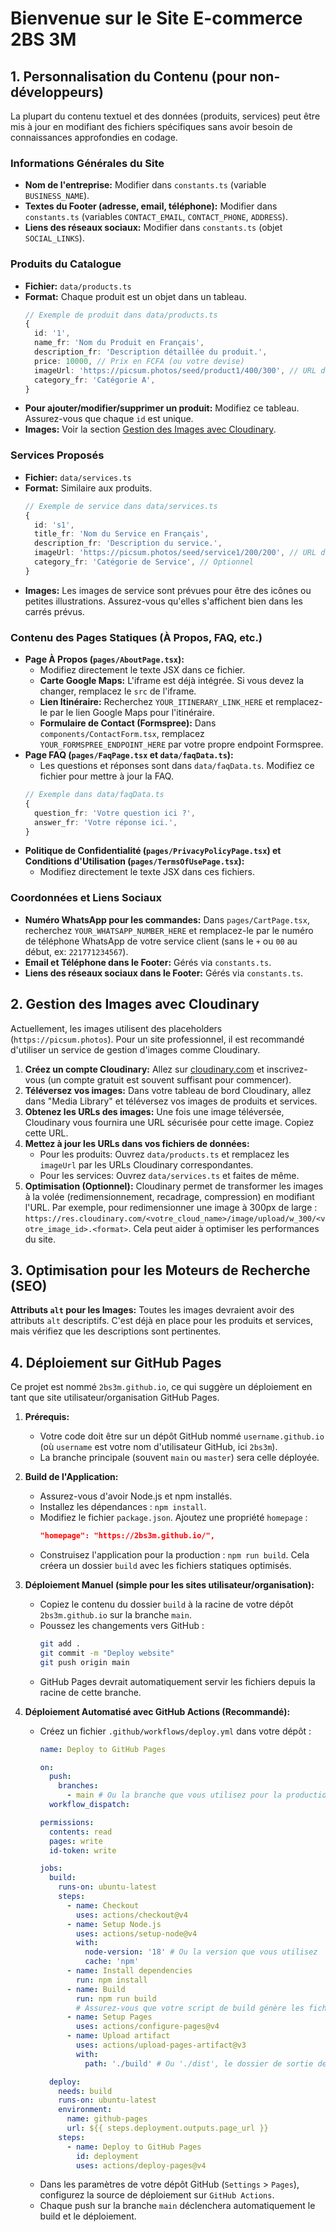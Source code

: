 
# Bienvenue sur le Site E-commerce 2BS 3M

## 1. Personnalisation du Contenu (pour non-développeurs)

La plupart du contenu textuel et des données (produits, services) peut être mis à jour en modifiant des fichiers spécifiques sans avoir besoin de connaissances approfondies en codage.

### Informations Générales du Site

*   **Nom de l'entreprise:** Modifier dans `constants.ts` (variable `BUSINESS_NAME`).
*   **Textes du Footer (adresse, email, téléphone):** Modifier dans `constants.ts` (variables `CONTACT_EMAIL`, `CONTACT_PHONE`, `ADDRESS`).
*   **Liens des réseaux sociaux:** Modifier dans `constants.ts` (objet `SOCIAL_LINKS`).

### Produits du Catalogue

*   **Fichier:** `data/products.ts`
*   **Format:** Chaque produit est un objet dans un tableau.
    ```typescript
    // Exemple de produit dans data/products.ts
    {
      id: '1',
      name_fr: 'Nom du Produit en Français',
      description_fr: 'Description détaillée du produit.',
      price: 10000, // Prix en FCFA (ou votre devise)
      imageUrl: 'https://picsum.photos/seed/product1/400/300', // URL de l'image (voir section Cloudinary)
      category_fr: 'Catégorie A',
    }
    ```
*   **Pour ajouter/modifier/supprimer un produit:** Modifiez ce tableau. Assurez-vous que chaque `id` est unique.
*   **Images:** Voir la section [Gestion des Images avec Cloudinary](#gestion-des-images-avec-cloudinary).

### Services Proposés

*   **Fichier:** `data/services.ts`
*   **Format:** Similaire aux produits.
    ```typescript
    // Exemple de service dans data/services.ts
    {
      id: 's1',
      title_fr: 'Nom du Service en Français',
      description_fr: 'Description du service.',
      imageUrl: 'https://picsum.photos/seed/service1/200/200', // URL de l'image
      category_fr: 'Catégorie de Service', // Optionnel
    }
    ```
*   **Images:** Les images de service sont prévues pour être des icônes ou petites illustrations. Assurez-vous qu'elles s'affichent bien dans les carrés prévus.

### Contenu des Pages Statiques (À Propos, FAQ, etc.)

*   **Page À Propos (`pages/AboutPage.tsx`):**
    *   Modifiez directement le texte JSX dans ce fichier.
    *   **Carte Google Maps:** L'iframe est déjà intégrée. Si vous devez la changer, remplacez le `src` de l'iframe.
    *   **Lien Itinéraire:** Recherchez `YOUR_ITINERARY_LINK_HERE` et remplacez-le par le lien Google Maps pour l'itinéraire.
    *   **Formulaire de Contact (Formspree):** Dans `components/ContactForm.tsx`, remplacez `YOUR_FORMSPREE_ENDPOINT_HERE` par votre propre endpoint Formspree.
*   **Page FAQ (`pages/FaqPage.tsx` et `data/faqData.ts`):**
    *   Les questions et réponses sont dans `data/faqData.ts`. Modifiez ce fichier pour mettre à jour la FAQ.
    ```typescript
    // Exemple dans data/faqData.ts
    {
      question_fr: 'Votre question ici ?',
      answer_fr: 'Votre réponse ici.',
    }
    ```
*   **Politique de Confidentialité (`pages/PrivacyPolicyPage.tsx`) et Conditions d'Utilisation (`pages/TermsOfUsePage.tsx`):**
    *   Modifiez directement le texte JSX dans ces fichiers.

### Coordonnées et Liens Sociaux

*   **Numéro WhatsApp pour les commandes:** Dans `pages/CartPage.tsx`, recherchez `YOUR_WHATSAPP_NUMBER_HERE` et remplacez-le par le numéro de téléphone WhatsApp de votre service client (sans le `+` ou `00` au début, ex: `221771234567`).
*   **Email et Téléphone dans le Footer:** Gérés via `constants.ts`.
*   **Liens des réseaux sociaux dans le Footer:** Gérés via `constants.ts`.

## 2. Gestion des Images avec Cloudinary

Actuellement, les images utilisent des placeholders (`https://picsum.photos`). Pour un site professionnel, il est recommandé d'utiliser un service de gestion d'images comme Cloudinary.

1.  **Créez un compte Cloudinary:** Allez sur [cloudinary.com](https://cloudinary.com/) et inscrivez-vous (un compte gratuit est souvent suffisant pour commencer).
2.  **Téléversez vos images:** Dans votre tableau de bord Cloudinary, allez dans "Media Library" et téléversez vos images de produits et services.
3.  **Obtenez les URLs des images:** Une fois une image téléversée, Cloudinary vous fournira une URL sécurisée pour cette image. Copiez cette URL.
4.  **Mettez à jour les URLs dans vos fichiers de données:**
    *   Pour les produits: Ouvrez `data/products.ts` et remplacez les `imageUrl` par les URLs Cloudinary correspondantes.
    *   Pour les services: Ouvrez `data/services.ts` et faites de même.
5.  **Optimisation (Optionnel):** Cloudinary permet de transformer les images à la volée (redimensionnement, recadrage, compression) en modifiant l'URL. Par exemple, pour redimensionner une image à 300px de large : `https://res.cloudinary.com/<votre_cloud_name>/image/upload/w_300/<votre_image_id>.<format>`. Cela peut aider à optimiser les performances du site.


## 3. Optimisation pour les Moteurs de Recherche (SEO)

  **Attributs `alt` pour les Images:** Toutes les images devraient avoir des attributs `alt` descriptifs. C'est déjà en place pour les produits et services, mais vérifiez que les descriptions sont pertinentes.

## 4. Déploiement sur GitHub Pages

Ce projet est nommé `2bs3m.github.io`, ce qui suggère un déploiement en tant que site utilisateur/organisation GitHub Pages.

1.  **Prérequis:**
    *   Votre code doit être sur un dépôt GitHub nommé `username.github.io` (où `username` est votre nom d'utilisateur GitHub, ici `2bs3m`).
    *   La branche principale (souvent `main` ou `master`) sera celle déployée.

2.  **Build de l'Application:**
    *   Assurez-vous d'avoir Node.js et npm installés.
    *   Installez les dépendances : `npm install`.
    *   Modifiez le fichier `package.json`. Ajoutez une propriété `homepage` :
        ```json
        "homepage": "https://2bs3m.github.io/",
        ```
    *   Construisez l'application pour la production : `npm run build`. Cela créera un dossier `build` avec les fichiers statiques optimisés.

3.  **Déploiement Manuel (simple pour les sites utilisateur/organisation):**
    *   Copiez le contenu du dossier `build` à la racine de votre dépôt `2bs3m.github.io` sur la branche `main`.
    *   Poussez les changements vers GitHub :
        ```bash
        git add .
        git commit -m "Deploy website"
        git push origin main
        ```
    *   GitHub Pages devrait automatiquement servir les fichiers depuis la racine de cette branche.

4.  **Déploiement Automatisé avec GitHub Actions (Recommandé):**
    *   Créez un fichier `.github/workflows/deploy.yml` dans votre dépôt :
        ```yaml
        name: Deploy to GitHub Pages

        on:
          push:
            branches:
              - main # Ou la branche que vous utilisez pour la production
          workflow_dispatch:

        permissions:
          contents: read
          pages: write
          id-token: write

        jobs:
          build:
            runs-on: ubuntu-latest
            steps:
              - name: Checkout
                uses: actions/checkout@v4
              - name: Setup Node.js
                uses: actions/setup-node@v4
                with:
                  node-version: '18' # Ou la version que vous utilisez
                  cache: 'npm'
              - name: Install dependencies
                run: npm install
              - name: Build
                run: npm run build
                # Assurez-vous que votre script de build génère les fichiers dans un dossier (ex: 'build' ou 'dist')
              - name: Setup Pages
                uses: actions/configure-pages@v4
              - name: Upload artifact
                uses: actions/upload-pages-artifact@v3
                with:
                  path: './build' # Ou './dist', le dossier de sortie de votre build

          deploy:
            needs: build
            runs-on: ubuntu-latest
            environment:
              name: github-pages
              url: ${{ steps.deployment.outputs.page_url }}
            steps:
              - name: Deploy to GitHub Pages
                id: deployment
                uses: actions/deploy-pages@v4
        ```
    *   Dans les paramètres de votre dépôt GitHub (`Settings` > `Pages`), configurez la source de déploiement sur `GitHub Actions`.
    *   Chaque push sur la branche `main` déclenchera automatiquement le build et le déploiement.
